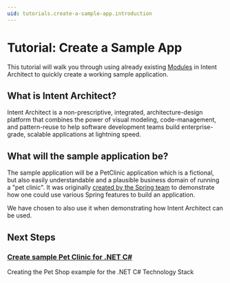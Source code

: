 ```yaml
---
uid: tutorials.create-a-sample-app.introduction
---
```

# Tutorial: Create a Sample App

This tutorial will walk you through using already existing [Modules](xref:application-development.applications-and-solutions.about-modules) in Intent Architect to quickly create a working sample application.

## What is Intent Architect?

Intent Architect is a non-prescriptive, integrated, architecture-design platform that combines the power of visual modeling, code-management, and pattern-reuse to help software development teams build enterprise-grade, scalable applications at lightning speed.

## What will the sample application be?

The sample application will be a PetClinic application which is a fictional, but also easily understandable and a plausible business domain of running a "pet clinic". It was originally [created by the Spring team](https://projects.spring.io/spring-petclinic/) to demonstrate how one could use various Spring features to build an application.

We have chosen to also use it when demonstrating how Intent Architect can be used.

## Next Steps

### [Create sample Pet Clinic for .NET C#](xref:tutorials.create-a-sample-app.create-a-petclinic-csharp)

Creating the Pet Shop example for the .NET C# Technology Stack
